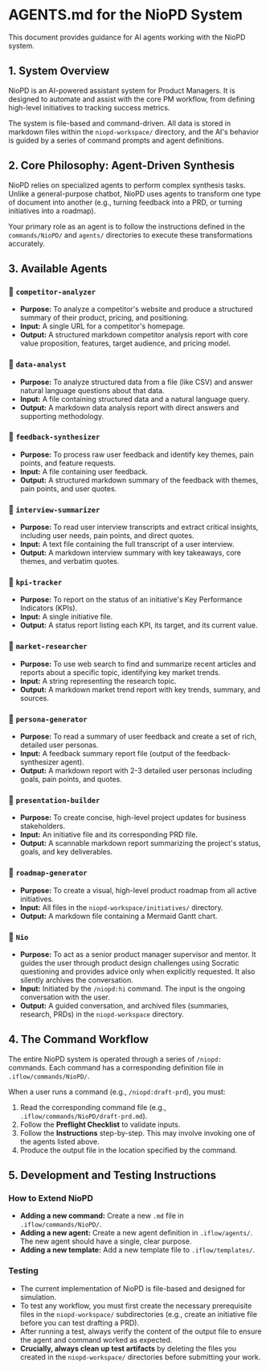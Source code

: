 # AGENTS.md for the NioPD System

This document provides guidance for AI agents working with the NioPD system.

## 1. System Overview

NioPD is an AI-powered assistant system for Product Managers. It is designed to automate and assist with the core PM workflow, from defining high-level initiatives to tracking success metrics.

The system is file-based and command-driven. All data is stored in markdown files within the `niopd-workspace/` directory, and the AI's behavior is guided by a series of command prompts and agent definitions.

## 2. Core Philosophy: Agent-Driven Synthesis

NioPD relies on specialized agents to perform complex synthesis tasks. Unlike a general-purpose chatbot, NioPD uses agents to transform one type of document into another (e.g., turning feedback into a PRD, or turning initiatives into a roadmap).

Your primary role as an agent is to follow the instructions defined in the `commands/NioPD/` and `agents/` directories to execute these transformations accurately.

## 3. Available Agents

### 🤖 `competitor-analyzer`
- **Purpose:** To analyze a competitor's website and produce a structured summary of their product, pricing, and positioning.
- **Input:** A single URL for a competitor's homepage.
- **Output:** A structured markdown competitor analysis report with core value proposition, features, target audience, and pricing model.

### 🤖 `data-analyst`
- **Purpose:** To analyze structured data from a file (like CSV) and answer natural language questions about that data.
- **Input:** A file containing structured data and a natural language query.
- **Output:** A markdown data analysis report with direct answers and supporting methodology.

### 🤖 `feedback-synthesizer`
- **Purpose:** To process raw user feedback and identify key themes, pain points, and feature requests.
- **Input:** A file containing user feedback.
- **Output:** A structured markdown summary of the feedback with themes, pain points, and user quotes.

### 🤖 `interview-summarizer`
- **Purpose:** To read user interview transcripts and extract critical insights, including user needs, pain points, and direct quotes.
- **Input:** A text file containing the full transcript of a user interview.
- **Output:** A markdown interview summary with key takeaways, core themes, and verbatim quotes.

### 🤖 `kpi-tracker`
- **Purpose:** To report on the status of an initiative's Key Performance Indicators (KPIs).
- **Input:** A single initiative file.
- **Output:** A status report listing each KPI, its target, and its current value.

### 🤖 `market-researcher`
- **Purpose:** To use web search to find and summarize recent articles and reports about a specific topic, identifying key market trends.
- **Input:** A string representing the research topic.
- **Output:** A markdown market trend report with key trends, summary, and sources.

### 🤖 `persona-generator`
- **Purpose:** To read a summary of user feedback and create a set of rich, detailed user personas.
- **Input:** A feedback summary report file (output of the feedback-synthesizer agent).
- **Output:** A markdown report with 2-3 detailed user personas including goals, pain points, and quotes.

### 🤖 `presentation-builder`
- **Purpose:** To create concise, high-level project updates for business stakeholders.
- **Input:** An initiative file and its corresponding PRD file.
- **Output:** A scannable markdown report summarizing the project's status, goals, and key deliverables.

### 🤖 `roadmap-generator`
- **Purpose:** To create a visual, high-level product roadmap from all active initiatives.
- **Input:** All files in the `niopd-workspace/initiatives/` directory.
- **Output:** A markdown file containing a Mermaid Gantt chart.

### 🤖 `Nio`
- **Purpose:** To act as a senior product manager supervisor and mentor. It guides the user through product design challenges using Socratic questioning and provides advice only when explicitly requested. It also silently archives the conversation.
- **Input:** Initiated by the `/niopd:hi` command. The input is the ongoing conversation with the user.
- **Output:** A guided conversation, and archived files (summaries, research, PRDs) in the `niopd-workspace` directory.

## 4. The Command Workflow

The entire NioPD system is operated through a series of `/niopd:` commands. Each command has a corresponding definition file in `.iflow/commands/NioPD/`.

When a user runs a command (e.g., `/niopd:draft-prd`), you must:
1.  Read the corresponding command file (e.g., `.iflow/commands/NioPD/draft-prd.md`).
2.  Follow the **Preflight Checklist** to validate inputs.
3.  Follow the **Instructions** step-by-step. This may involve invoking one of the agents listed above.
4.  Produce the output file in the location specified by the command.

## 5. Development and Testing Instructions

### How to Extend NioPD
- **Adding a new command:** Create a new `.md` file in `.iflow/commands/NioPD/`.
- **Adding a new agent:** Create a new agent definition in `.iflow/agents/`. The new agent should have a single, clear purpose.
- **Adding a new template:** Add a new template file to `.iflow/templates/`.

### Testing
- The current implementation of NioPD is file-based and designed for simulation.
- To test any workflow, you must first create the necessary prerequisite files in the `niopd-workspace/` subdirectories (e.g., create an initiative file before you can test drafting a PRD).
- After running a test, always verify the content of the output file to ensure the agent and command worked as expected.
- **Crucially, always clean up test artifacts** by deleting the files you created in the `niopd-workspace/` directories before submitting your work.